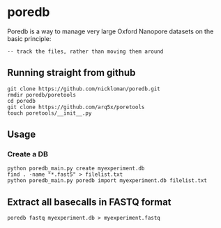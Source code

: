 # poredb

Poredb is a way to manage very large Oxford Nanopore datasets on the basic principle:

	-- track the files, rather than moving them around

## Running straight from github

	git clone https://github.com/nickloman/poredb.git
	rmdir poredb/poretools
	cd poredb
	git clone https://github.com/arq5x/poretools
	touch poretools/__init__.py

## Usage

### Create a DB

	python poredb_main.py create myexperiment.db
	find . -name "*.fast5" > filelist.txt
	python poredb_main.py poredb import myexperiment.db filelist.txt

## Extract all basecalls in FASTQ format

	poredb fastq myexperiment.db > myexperiment.fastq



